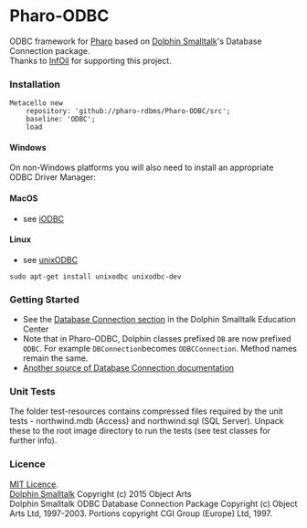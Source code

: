 # Pharo-ODBC
ODBC framework for [Pharo](https://pharo.org/) based on [Dolphin Smalltalk](https://github.com/dolphinsmalltalk/Dolphin)'s Database Connection package.<BR>
Thanks to [InfOil](http://www.infoil.com.ar) for supporting this project.

### Installation
```Smalltalk
Metacello new
	repository: 'github://pharo-rdbms/Pharo-ODBC/src';
	baseline: 'ODBC';
	load
```
#### Windows
On non-Windows platforms you will also need to install an appropriate ODBC Driver Manager:

#### MacOS
- see [iODBC](http://www.iodbc.org/)

#### Linux

- see [unixODBC](http://www.unixodbc.org/)

```
sudo apt-get install unixodbc unixodbc-dev
```

### Getting Started
 - See the [Database Connection section](http://www.object-arts.com/downloads/docs/index.html?databaseconnectivity.htm) in the Dolphin Smalltalk Education Center
 - Note that in Pharo-ODBC, Dolphin classes prefixed `DB` are now prefixed `ODBC`. For example `DBConnection`becomes `ODBCConnection`. Method names remain the same. 
 - [Another source of Database Connection documentation](http://duch.mimuw.edu.pl/~sl/teaching/00_01/Delfin_EC/DatabaseConnection/DatabaseConnection.htm)

### Unit Tests
The folder test-resources contains compressed files required by the unit tests - northwind.mdb (Access) and northwind.sql (SQL Server). Unpack these to the root image directory to run the tests (see test classes for further info).

### Licence
[MIT Licence](LICENSE).<BR>
[Dolphin Smalltalk](https://github.com/dolphinsmalltalk/Dolphin/blob/master/LICENSE) Copyright (c) 2015 Object Arts<BR>
Dolphin Smalltalk ODBC Database Connection Package Copyright (c) Object Arts Ltd, 1997-2003. Portions copyright CGI Group (Europe) Ltd, 1997.
